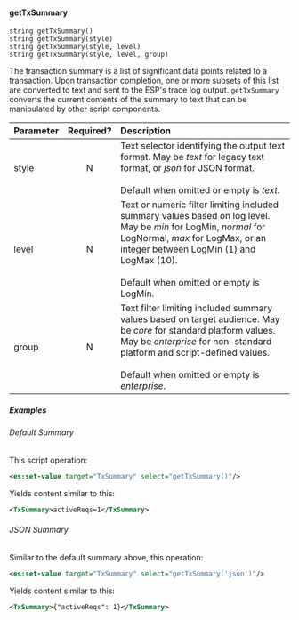 #### getTxSummary
    string getTxSummary()
    string getTxSummary(style)
    string getTxSummary(style, level)
    string getTxSummary(style, level, group)

The transaction summary is a list of significant data points related to a transaction. Upon transaction completion, one or more subsets of this list are converted to text and sent to the ESP's trace log output. `getTxSummary` converts the current contents of the summary to text that can be manipulated by other script components.

| Parameter | Required? | Description |
| :- | :-: | :- |
| style | N | Text selector identifying the output text format. May be *text* for legacy text format, or *json* for JSON format.<br/><br/>Default when omitted or empty is *text*. |
| level | N | Text or numeric filter limiting included summary values based on log level. May be *min* for LogMin, *normal* for LogNormal, *max* for LogMax, or an integer between LogMin (1) and LogMax (10).<br/><br/>Default when omitted or empty is LogMin. |
| group | N | Text filter limiting included summary values based on target audience. May be *core* for standard platform values. May be *enterprise* for non-standard platform and script-defined values.<br/><br/>Default when omitted or empty is *enterprise*. |

##### Examples

###### Default Summary

This script operation:

```xml
<es:set-value target="TxSummary" select="getTxSummary()"/>
```

Yields content similar to this:

```xml
<TxSummary>activeReqs=1</TxSummary>
```

###### JSON Summary

Similar to the default summary above, this operation:

```xml
<es:set-value target="TxSummary" select="getTxSummary('json')"/>
```

Yields content similar to this:

```xml
<TxSummary>{"activeReqs": 1}</TxSummary>
```
